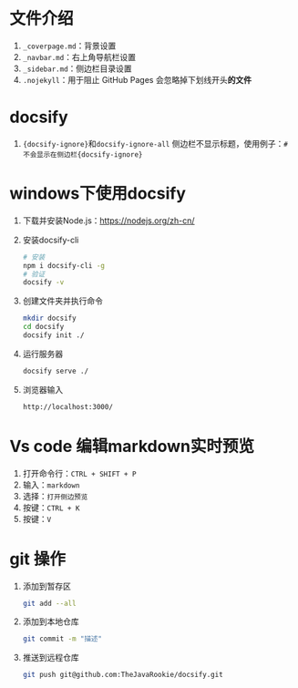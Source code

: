 # 文件介绍

1. `_coverpage.md`：背景设置
2. `_navbar.md`：右上角导航栏设置
3. `_sidebar.md`：侧边栏目录设置
4. `.nojekyll`：用于阻止 GitHub Pages 会忽略掉下划线开头**的文件**

# docsify
1. `{docsify-ignore}`和`docsify-ignore-all` 侧边栏不显示标题，使用例子：`# 不会显示在侧边栏{docsify-ignore}`

# windows下使用docsify
1. 下载并安装Node.js：https://nodejs.org/zh-cn/

2. 安装docsify-cli

    ```bash
    # 安装
    npm i docsify-cli -g
    # 验证
    docsify -v
    ```

3. 创建文件夹并执行命令

    ```bash
    mkdir docsify
    cd docsify
    docsify init ./
    ```

4. 运行服务器

    ```bash
    docsify serve ./
    ```

5. 浏览器输入

    ```bash
    http://localhost:3000/
    ```

# Vs code 编辑markdown实时预览
1. 打开命令行：`CTRL + SHIFT + P`
2. 输入：`markdown`
3. 选择：`打开侧边预览`
4. 按键：`CTRL + K` 
5. 按键：`V`

# git 操作
1. 添加到暂存区
   ```bash
   git add --all
   ```
   
2. 添加到本地仓库

   ```bash
   git commit -m "描述"
   ```

3. 推送到远程仓库

   ```bash
   git push git@github.com:TheJavaRookie/docsify.git
   ```

   

